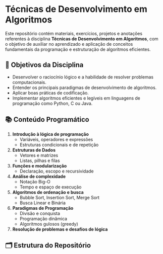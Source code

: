# Técnicas de Desenvolvimento em Algoritmos

Este repositório contém materiais, exercícios, projetos e anotações referentes à disciplina **Técnicas de Desenvolvimento em Algoritmos**, com o objetivo de auxiliar no aprendizado e aplicação de conceitos fundamentais da programação e estruturação de algoritmos eficientes.

## 🧠 Objetivos da Disciplina

- Desenvolver o raciocínio lógico e a habilidade de resolver problemas computacionais.
- Entender os principais paradigmas de desenvolvimento de algoritmos.
- Aplicar boas práticas de codificação.
- Implementar algoritmos eficientes e legíveis em linguagens de programação como Python, C ou Java.

## 📚 Conteúdo Programático

1. **Introdução à lógica de programação**
   - Variáveis, operadores e expressões
   - Estruturas condicionais e de repetição
2. **Estruturas de Dados**
   - Vetores e matrizes
   - Listas, pilhas e filas
3. **Funções e modularização**
   - Declaração, escopo e recursividade
4. **Análise de complexidade**
   - Notação Big-O
   - Tempo e espaço de execução
5. **Algoritmos de ordenação e busca**
   - Bubble Sort, Insertion Sort, Merge Sort
   - Busca Linear e Binária
6. **Paradigmas de Programação**
   - Divisão e conquista
   - Programação dinâmica
   - Algoritmos gulosos (greedy)
7. **Resolução de problemas e desafios de lógica**

## 🗂 Estrutura do Repositório

